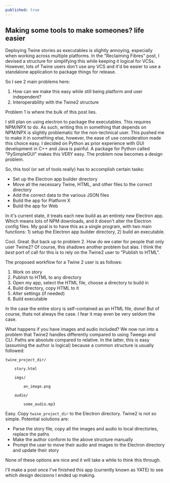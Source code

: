 ```yaml
---
published: true
---
```

## Making some tools to make someones? life easier

Deploying Twine stories as executables is slightly annoying, especially when working across multiple platforms. In the "Reclaiming Fibres" post, I devised a structure for simplifying this while keeping it logical for VCSs. However, lots of Twine users don't use any VCS and it'd be easier to use a standalone application to package things for release.

So I see 2 main problems here:
1. How can we make this easy while still being platform and user independent?
2. Interoperability with the Twine2 structure

Problem 1 is where the bulk of this post lies.

I still plan on using electron to package the executables. This requires NPM/NPX to do. As such, writing this in something that depends on NPM/NPX is slightly problematic for the non-technical user. This pushed me to make it in something else, however, the ease of use consideration made this choice easy. I decided on Python as prior experience with GUI development in C++ and Java is painful. A package for Python called "PySimpleGUI" makes this VERY easy. The problem now becomes a design problem.

So, this tool (or set of tools really) has to accomplish certain tasks:
- Set up the Electron app builder directory
- Move all the necessary Twine, HTML, and other files to the correct directory
- Add the correct data to the various JSON files
- Build the app for Platform X
- Build the app for Web

In it's current state, it treats each new build as an entirely new Electron app. Which means lots of NPM downloads, and it doesn't alter the Electron config files. My goal is to have this as a single program, with two main functions: 1) setup the Electron app builder directory, 2) build an executable.

Cool. Great. But back up to problem 2. How do we cater for people that only user Twine2?
Of course, this shadows another problem but alas.
I think the *best* port of call for this is to rely on the Twine2 user to "Publish to HTML".

The proposed workflow for a Twine 2 user is as follows:
1. Work on story
2. Publish to HTML to any directory
3. Open my app, select the HTML file, choose a directory to build in
4. Build directory, copy HTML to it
5. Alter settings (if needed)
6. Build executable

In the case the entire story is self-contained as an HTML file, done! But of course, thats not always the case. I fear it may even be very seldom the case.

What happens if you have images and audio included? We now run into a problem that Twine2 handles differently compared to using Tweego and CLI. Paths are absolute compared to relative. In the latter, this is easy (assuming the author is logical) because a common structure is usually followed:

```
twine_project_dir/

    story.html
    
    imgs/
    
        an_image.png
        
    audio/
    
        some_audio.mp3
```

Easy. Copy ``twine_project_dir`` to the Electron directory. 
Twine2 is not so simple. Potential solutions are: 
- Parse the story file, copy all the images and audio to local directories, replace the paths
- Make the author conform to the above structure manually
- Prompt the user to move their audio and images to the Electron directory and update their story

None of these options are nice and it will take a while to think this through.

I'll make a post once I've finished this app (currently known as YATE) to see which design decisions I ended up making.
